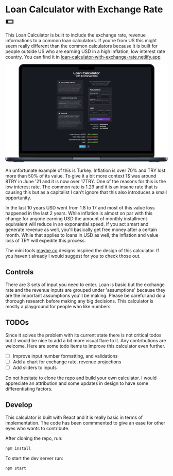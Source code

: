 # Loan Calculator with Exchange Rate 💵

This Loan Calculator is built to include the exchange rate, revenue informations to a common loan calculators. If you're from US this might seem really different than the common calculators because it is built for people outside US who are earning USD in a high inflation, low interest rate country. You can find it in [loan-calculator-with-exchange-rate.netlify.app](https://loan-calculator-with-exchange-rate.netlify.app)

![mac mockup image](public/mac-mockup.png)

An unfortunate example of this is Turkey. Inflation is over 70% and TRY lost more than 50% of its value. To give it a bit more context 1$ was around 8TRY in June '21 and it is now over 17TRY. One of the reasons for this is the low interest rate. The common rate is 1.29 and it is an insane rate that is causing this but as a capitalist I can't ignore that this also introduces a small opportunity.

In the last 10 years USD went from 1.8 to 17 and most of this value loss happened in the last 2 years. While inflation is almost on par with this change for anyone earning USD the amount of monthly installment equivalent will reduce in an exponantial speed. If you act smart and generate revenue as well, you'll basically get free money after a certain month. While that applies to loans in USD as well, the inflation and value loss of TRY will expedite this process.

The mini tools [maybe.co](https://maybe.co) designs inspired the design of this calculator. If you haven't already I would suggest for you to check those out.

## Controls
There are 3 sets of input you need to enter. Loan is basic but the exchange rate and the revenue inputs are grouped under 'assumptions' because they are the important assumptions you'll be making. Please be careful and do a thorough research before making any big decisions. This calculator is mostly a playground for people who like numbers.

## TODOs
Since it solves the problem with its current state there is not critical todos but it would be nice to add a bit more visual flare to it. Any contributions are welcome. Here are some todo items to improve this calculator even further.
- [ ] Improve input number formatting, and validations
- [ ] Add a chart for exchange rate, revenue projections
- [ ] Add sliders to inputs

Do not hesitate to clone the repo and build your own calculator. I would appreciate an attribution and some updates in design to have some differentiating factors.

## Develop
This calculator is built with React and it is really basic in terms of implementation. The code has been commmented to give an ease for other eyes who wants to contribute.

After cloning the repo, run:
```bash
npm install
```

To start the dev server run:
```bash
npm start
```
